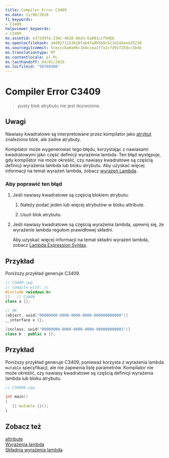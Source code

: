 ```yaml
---
title: Compiler Error C3409
ms.date: 11/06/2018
f1_keywords:
- C3409
helpviewer_keywords:
- C3409
ms.assetid: e372d9fa-230c-4b28-b6d3-6ad81ccf9dbb
ms.openlocfilehash: a4d9271153618fab47a8b5b9cb11b2a5eed35230
ms.sourcegitcommit: 5cecccba0a96c1b4ccea1f7a1cfd91f259cc5bde
ms.translationtype: MT
ms.contentlocale: pl-PL
ms.lasthandoff: 04/01/2019
ms.locfileid: "58769306"
---
```

# <a name="compiler-error-c3409"></a>Compiler Error C3409

> pusty blok atrybutu nie jest dozwolone.

## <a name="remarks"></a>Uwagi

Nawiasy kwadratowe są interpretowane przez kompilator jako [atrybut](../../windows/attributes-alphabetical-reference.md) znaleziono blok, ale żadne atrybuty.

Kompilator może wygenerować tego błędu, korzystając z nawiasami kwadratowymi jako część definicji wyrażenia lambda. Ten błąd występuje, gdy kompilator nie może określić, czy nawiasy kwadratowe są częścią definicji wyrażenia lambda lub bloku atrybutu. Aby uzyskać więcej informacji na temat wyrażeń lambda, zobacz [wyrażeń Lambda](../../cpp/lambda-expressions-in-cpp.md).

### <a name="to-correct-this-error"></a>Aby poprawić ten błąd

1. Jeśli nawiasy kwadratowe są częścią blokiem atrybutu:

   1. Należy podać jeden lub więcej atrybutów w bloku attribute.

   1. Usuń blok atrybutu.

1. Jeśli nawiasy kwadratowe są częścią wyrażenia lambda, upewnij się, że wyrażenie lambda regułom prawidłowej składni.

   Aby uzyskać więcej informacji na temat składni wyrażeń lambda, zobacz [Lambda Expression Syntax](../../cpp/lambda-expression-syntax.md).

## <a name="example"></a>Przykład

Poniższy przykład generuje C3409.

```cpp
// C3409.cpp
// compile with: /c
#include <windows.h>
[]   // C3409
class a {};

// OK
[object, uuid("00000000-0000-0000-0000-000000000000")]
__interface x {};

[coclass, uuid("00000000-0000-0000-0000-000000000001")]
class b : public x {};
```

## <a name="example"></a>Przykład

Poniższy przykład generuje C3409, ponieważ korzysta z wyrażenia lambda `mutable` specyfikacji, ale nie zapewnia listę parametrów. Kompilator nie może określić, czy nawiasy kwadratowe są częścią definicji wyrażenia lambda lub bloku atrybutu.

```cpp
// C3409b.cpp

int main()
{
   [] mutable {}();
}
```

## <a name="see-also"></a>Zobacz też

[attribute](../../windows/attributes-alphabetical-reference.md)<br/>
[Wyrażenia lambda](../../cpp/lambda-expressions-in-cpp.md)<br/>
[Składnia wyrażenia lambda](../../cpp/lambda-expression-syntax.md)